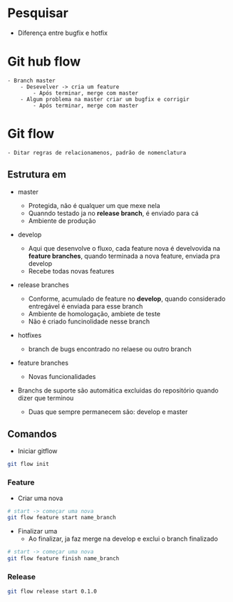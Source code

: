 # Pesquisar
- Diferença entre bugfix e hotfix

# Git hub flow
    - Branch master
        - Desevelver -> cria um feature
            - Após terminar, merge com master
        - Algum problema na master criar um bugfix e corrigir
            - Após terminar, merge com master
# Git flow
    - Ditar regras de relacionamenos, padrão de nomenclatura

## Estrutura em 
- master
    - Protegida, não é qualquer um que mexe nela
    - Quanndo testado ja no **release branch**, é enviado para cá
    - Ambiente de produção
- develop
    - Aqui que desenvolve o fluxo, cada feature nova é develvovida na **feature branches**, quando terminada a nova feature, enviada pra develop
    - Recebe todas novas features
- release branches
    - Conforme, acumulado de feature no **develop**, quando considerado entregável é enviada para esse branch
    - Ambiente de homologação, ambiete de teste
    - Não é criado funcinolidade nesse branch
- hotfixes
    - branch de bugs encontrado no relaese ou outro branch
- feature branches
    - Novas funcionalidades

- Branchs de suporte são automática excluidas do repositório quando dizer que terminou
    - Duas que sempre permanecem são: develop e master

## Comandos
- Iniciar gitflow
```sh
git flow init
```

### Feature
- Criar uma nova
```sh
# start -> começar uma nova
git flow feature start name_branch
```

- Finalizar uma
    - Ao finalizar, ja faz merge na develop e exclui o branch finalizado
```sh
# start -> começar uma nova
git flow feature finish name_branch
```

### Release
```sh
git flow release start 0.1.0
```